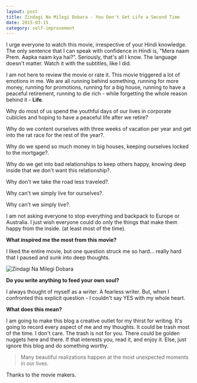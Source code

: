 ```yaml
---
layout: post
title: Zindagi Na Milegi Dobara - You Don't Get Life a Second Time
date: 2015-03-15
category: self-improvement
---
```


I urge everyone to watch this movie, irrespective of your Hindi knowledge. The only sentence that I can speak with confidence in Hindi is, "Mera naam Prem. Aapka naam kya hai?". Seriously, that's all I know. The language doesn't matter. Watch it with the subtitles, like I did.

I am not here to review the movie or rate it. This movie triggered a lot of emotions in me. We are all running behind something, running for more money, running for promotions, running for a big house, running to have a peaceful retirement, running to die rich - while forgetting the whole reason behind it - **Life**.

Why do most of us spend the youthful days of our lives in corporate cubicles and hoping to have a peaceful life after we retire?

Why do we content ourselves with three weeks of vacation per year and get into the rat race for the rest of the year?.

Why do we spend so much money in big houses, keeping ourselves locked to the mortgage?.

Why do we get into bad relationships to keep others happy, knowing deep inside that we don't want this relationship?.

Why don't we take the road less traveled?.

Why can't we simply live for ourselves?.

Why can't we simply live?.

I am not asking everyone to stop everything and backpack to Europe or Australia. I just wish everyone could do only the things that make them happy from the inside. (at least most of the time).

**What inspired me the most from this movie?**

I liked the entire movie, but one question struck me so hard... really hard that I paused and sunk into deep thoughts.

![Zindagi Na Milegi Dobara]({{site.img-path}}/zindagi-na-milegi-dobara-soul-question.jpg)  

**Do you write anything to feed your own soul?**

I always thought of myself as a writer. A fearless writer. But, when I confronted this explicit question - I couldn't say YES with my whole heart.

**What does this mean?**

I am going to make this blog a creative outlet for my thirst for writing. It's going to record every aspect of me and my thoughts. It could be trash most of the time. I don't care.  The trash is not for you. There could be golden nuggets here and there. If that interests you, read it, and enjoy it. Else, just ignore this blog and do something worthy.

> Many beautiful realizations happen at the most unexpected moments in our lives.

Thanks to the movie makers.
